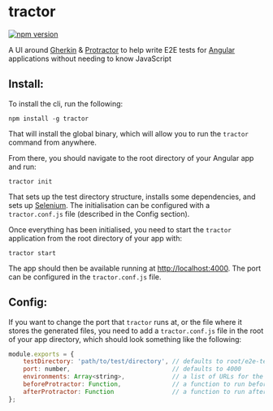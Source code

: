 # tractor

[![npm version](https://img.shields.io/npm/v/tractor.svg)](https://img.shields.io/npm/v/tractor.svg)

A UI around [Gherkin](http://cukes.info/gherkin.html) & [Protractor](http://angular.github.io/protractor/) to help write E2E tests for [Angular](https://angularjs.org/) applications without needing to know JavaScript

## Install:

To install the cli, run the following:

```
npm install -g tractor
```

That will install the global binary, which will allow you to run the `tractor` command from anywhere.

From there, you should navigate to the root directory of your Angular app and run:

```
tractor init
```

That sets up the test directory structure, installs some dependencies, and sets up [Selenium](http://www.seleniumhq.org/).
The initialisation can be configured with a `tractor.conf.js` file (described in the Config section).

Once everything has been initialised, you need to start the `tractor` application from the root directory of your app with:

```
tractor start
```

The app should then be available running at [http://localhost:4000](http://localhost:4000). The port can be configured in the `tractor.conf.js` file.

## Config:

If you want to change the port that `tractor` runs at, or the file where it stores the generated files, you need to add a `tractor.conf.js` file in the root of your app directory, which should look something like the following:

```javascript
module.exports = {
    testDirectory: 'path/to/test/directory', // defaults to root/e2e-tests
    port: number,                            // defaults to 4000
    environments: Array<string>,             // a list of URLs for the environments to run the tests in
    beforeProtractor: Function,              // a function to run before protractor runs
    afterProtractor: Function                // a function to run after protractor runs
};
```
